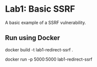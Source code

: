 # Lab1: Basic SSRF

A basic example of a SSRF vulnerability.

## Run using Docker

docker build -t lab1-redirect-ssrf .

docker run -p 5000:5000 lab1-redirect-ssrf
